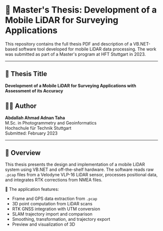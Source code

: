 # 📘 Master's Thesis: Development of a Mobile LiDAR for Surveying Applications

This repository contains the full thesis PDF and description of a VB.NET-based software tool developed for mobile LiDAR data processing. The work was submitted as part of a Master's program at HFT Stuttgart in 2023.

---

## 📌 Thesis Title

**Development of a Mobile LiDAR for Surveying Applications with Assessment of its Accuracy**

## 👨‍🎓 Author

**Abdallah Ahmad Adnan Taha**  
M.Sc. in Photogrammetry and Geoinformatics  
Hochschule für Technik Stuttgart  
Submitted: February 2023

---

## 📖 Overview

This thesis presents the design and implementation of a mobile LiDAR system using VB.NET and off-the-shelf hardware. The software reads raw `.pcap` files from a Velodyne VLP-16 LiDAR sensor, processes positional data, and integrates RTK corrections from NMEA files.

🔧 The application features:
- Frame and GPS data extraction from `.pcap`
- 3D point computation from LiDAR scans
- RTK GNSS integration with UTM conversion
- SLAM trajectory import and comparison
- Smoothing, transformation, and trajectory export
- Preview and visualization of 3D
